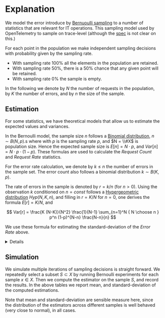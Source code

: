 <!-- -*- eval: (add-hook 'after-save-hook '(lambda () (shell-command "make") nil 'local)); -*- -->

# Explanation

We model the error introduce by [Bernuoulli sampling](https://en.wikipedia.org/wiki/Bernoulli_sampling) to a number of statistics that are relevant for IT operations.
This sampling model used by OpenTelemetry to sample on trace-level (although the [spec](https://github.com/open-telemetry/oteps/blob/main/text/trace/0170-sampling-probability.md#traceidratio-sampler) is not clear on this.)

For each point in the population we make independent sampling decisions with
probability given by the sampling rate.

- With sampling rate 100% all the elements in the population are retained.
- With sampling rate 50%, there is a 50% chance that any given point will be retained.
- With sampling rate 0% the sample is empty.

In the following we denote by $N$ the number of requests in the population, by $K$ the number of errors, 
and by $n$ the size of the sample.

## Estimation

For some statistics, we have theoretical models that allow us to estimate the expected values and variances.

In the Bernoulli model, the sample size $n$ follows a [Binomial distribution](https://en.wikipedia.org/wiki/Binomial_distribution#Statistical_inference), $n \sim B(N,p)$.s
where with $p$ is the sampling rate $p$, and $N = \\#X$ is population size.
Hence the expected sample size is $E[n] = N \cdot p$, and $Var[n] = N \cdot p \cdot (1-p)$.
These formulas are used to calculate the _Request Count_ and _Request Rate_ statistics.

For the error rate calculation, we denote by $k \leq n$ the number of errors in the sample set.
The error count also follows a binomial distribution $k \sim B(K,p)$.

The rate of errors in the sample is denoted by $r = k/n$ (for $n>0$).
Using the observation $k$ conditioned on $n=const$ follows a [Hypergeometric distribution](https://en.wikipedia.org/wiki/Hypergeometric_distribution) $Hyp(N,K,n)$,
and filling in $r = K/N$ for $n=0$, one derives the formula $E[r] = K/N$, and 

$$ Var[r] = \frac{K (N-K)}{N^2} \frac{1}{N-1} \sum_{n=1}^N { N \choose n } p^n (1-p)^{N-n} \frac{N-n}{n} $$

We use these formula for estimating the standard-deviation of the _Error Rate_ above.

<details>
This can be seen as follows:

$$
\begin{aligned}
  E[r] &= \sum_{S \subset [N]}  P\\{S\\} \cdot r(S) \\\\ 
       &= \sum_{S \subset [N]} p^{\\# S}(1-p)^{N - \\#S} \cdot r(S) \\\\ 
       &= \frac{K}{N} q^N + \sum_{n \geq 1,k \leq n} p^n q^m \cdot \frac{k}{n} \cdot \\# \\{ S \subset [N] \| \\#S=n, \\#S\cap[K] = k \\} \\\\
       &= \frac{K}{N} q^N + \sum_{n \geq 1,k \leq n} { N \choose n } p^n q^m \frac{   { K \choose k }  { N-K \choose n-k } }{  { N \choose n } } \cdot \frac{k}{n} \\\\
       &= \frac{K}{N} q^N + \sum_{n \geq 1} B(N,p)[n] \cdot \frac{1}{n} \cdot \sum_{k \leq n} Hyp(N,K,n)[k] \cdot k  \\\\
       &= \frac{K}{N} q^N + \sum_{n \geq 1} B(N,p)[n] \cdot \frac{1}{n} \cdot  \frac{n K}{N} \\\\
       &= \frac{K}{N} q^N + \frac{K}{N} (1 - q^N) \\\\
       &= \frac{K}{N} \\\\
  E[r^2] &= \frac{K^2}{N^2} q^N + \sum_{n \geq 1} B(N,p)[n] \cdot \sum_{k \leq n} Hyp(N,K,n)[k] \cdot \frac{k^2}{n^2}  \\\\
       &= \frac{K^2}{N^2} q^N + \sum_{n \geq 1} B(N,p)[n]  \cdot \frac{1}{n^2} \cdot [ n \frac{K (N-K) (N-n)}{N^2(N-1)} + n^2 \frac{K^2}{N^2} ]  \\\\
       &= \frac{K^2}{N^2} q^N + \sum_{n \geq 1} B(N,p)[n] \cdot \frac{K^2}{N^2} [ \frac{1}{n} \frac{L m}{K(N-1)} + 1]  \\\\
       &= \frac{K^2}{N^2} q^N +  \frac{K^2}{N^2} \cdot (1-q^m)  +  \frac{L}{K(N-1)} \cdot [ \sum_{n \geq 1} B(N,p)[n]  \cdot \frac{m}{n} ]  \\\\
       &= \frac{K^2}{N^2} + \frac{K L}{N^2(N-1)} \cdot [ \sum_{n \geq 1} B(N,p)[n]  \cdot \frac{m}{n} ]  \\\\
Var[r] &= E[r^2] - E[r]^2 \\\\
       &= \frac{K L}{N^2(N-1)} \cdot \sum_{n \geq 1} B(N,p)[n] \cdot \frac{m}{n} 
\end{aligned}
$$

Where $q = 1-p, m = N-n,L=N-K$, and we used the known formulas for moments of the Hypergeometric Distribution.
</details>

## Simulation

We simulate multiple iterations of sampling decisions is straight forward.
We repeatedly select a subset $S \subset X$ by running Bernoulli experiments for each sample $x \in X$.
Then we compute the estimator on the sample $S$, and record the results.
In the above tables we report mean, and standard-deviation of the computed estimations.

Note that mean and standard-deviation are sensible measure here, since the
distribution of the estimators across different samples is well behaved (very
close to normal), in all cases.
